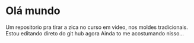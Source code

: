 # Olá mundo
Um repositorio pra tirar a zica no curso em video, nos moldes tradicionais.</b>
Estou editando direto do git hub agora
Ainda to me acostumando nisso...